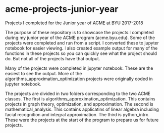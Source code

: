 # acme-projects-junior-year
Projects I completed for the Junior year of ACME at BYU 2017-2018

The purpose of these repository is to showcase the projects I completed during my junior year of the ACME program (acme.byu.edu). 
Some of the projects were completed and run from a script. I converted these to jupyter notebook for easier viewing.
I also created example output for many of the functions in these projects so you can quickly see what the project should do.
But not all of the projects have that output.

Many of the projects were completed in jupyter notebook. These are the easiest to see the output. 
More of the algorithms_approximation_optimization projects were originally coded in jupyter notebook.

The projects are divided in two folders corresponding to the two ACME classes. 
The first is algorithms_approximation_optimization. This contains projects in graph theory, optimization, and approximation.
The second is mathematical_analysis. This contains applicatins of linear algebra including facial recognition and integral approximation.
The third is python_intro. These were the projects at the start of the program to prepare us for future projects.
